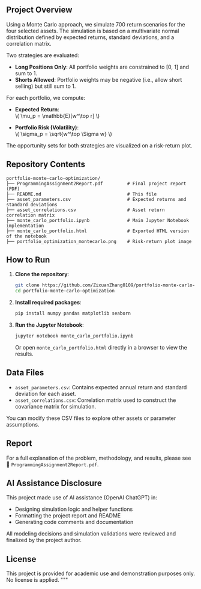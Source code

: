 ## Project Overview

Using a Monte Carlo approach, we simulate 700 return scenarios for the four selected assets. The simulation is based on a multivariate normal distribution defined by expected returns, standard deviations, and a correlation matrix.

Two strategies are evaluated:

- **Long Positions Only**: All portfolio weights are constrained to [0, 1] and sum to 1.
- **Shorts Allowed**: Portfolio weights may be negative (i.e., allow short selling) but still sum to 1.

For each portfolio, we compute:

- **Expected Return**:  
  \\( \\mu_p = \\mathbb{E}[w^\\top r] \\)

- **Portfolio Risk (Volatility)**:  
  \\( \\sigma_p = \\sqrt{w^\\top \\Sigma w} \\)

The opportunity sets for both strategies are visualized on a risk-return plot.

## Repository Contents

```
portfolio-monte-carlo-optimization/
├── ProgrammingAssignment2Report.pdf         # Final project report (PDF)
├── README.md                                # This file
├── asset_parameters.csv                     # Expected returns and standard deviations
├── asset_correlations.csv                   # Asset return correlation matrix
├── monte_carlo_portfolio.ipynb              # Main Jupyter Notebook implementation
├── monte_carlo_portfolio.html               # Exported HTML version of the notebook
├── portfolio_optimization_montecarlo.png    # Risk-return plot image
```

## How to Run

1. **Clone the repository**:

   ```bash
   git clone https://github.com/ZixuanZhang0109/portfolio-monte-carlo-optimization.git
   cd portfolio-monte-carlo-optimization
   ```

2. **Install required packages**:

   ```bash
   pip install numpy pandas matplotlib seaborn
   ```

3. **Run the Jupyter Notebook**:

   ```bash
   jupyter notebook monte_carlo_portfolio.ipynb
   ```

   Or open `monte_carlo_portfolio.html` directly in a browser to view the results.

## Data Files

- `asset_parameters.csv`: Contains expected annual return and standard deviation for each asset.
- `asset_correlations.csv`: Correlation matrix used to construct the covariance matrix for simulation.

You can modify these CSV files to explore other assets or parameter assumptions.

## Report

For a full explanation of the problem, methodology, and results, please see  
📄 `ProgrammingAssignment2Report.pdf`.

## AI Assistance Disclosure

This project made use of AI assistance (OpenAI ChatGPT) in:
- Designing simulation logic and helper functions
- Formatting the project report and README
- Generating code comments and documentation

All modeling decisions and simulation validations were reviewed and finalized by the project author.

## License

This project is provided for academic use and demonstration purposes only. No license is applied.
"""
